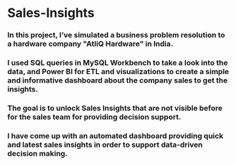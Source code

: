 # Sales-Insights
### In this project, I’ve simulated a business problem resolution to a hardware company "AtliQ Hardware" in India.
### I used SQL queries in MySQL Workbench to take a look into the data, and Power BI for ETL and visualizations to create a simple and informative dashboard about the company sales to get the insights.
### The goal is to unlock Sales Insights that are not visible before for the sales team for providing decision support. 
### I have come up with an automated dashboard providing quick and latest sales insights in order to support data-driven decision making.
